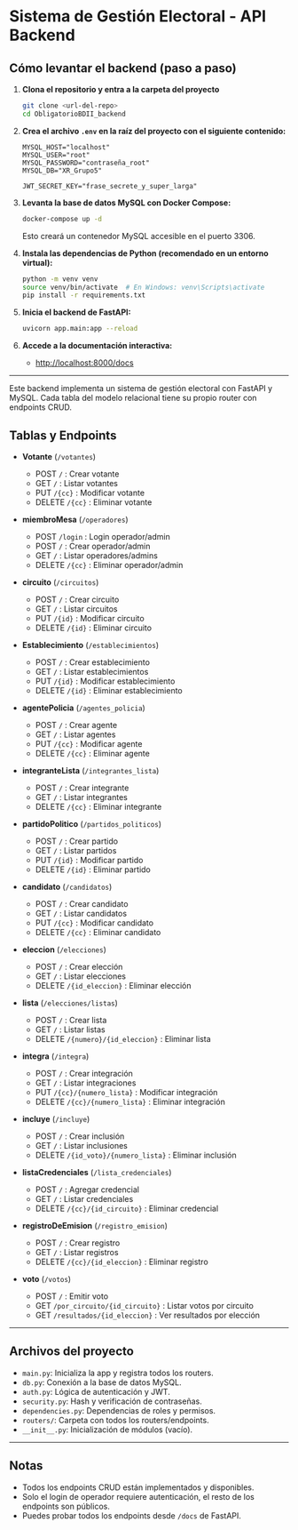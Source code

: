 # Sistema de Gestión Electoral - API Backend

## Cómo levantar el backend (paso a paso)

1. **Clona el repositorio y entra a la carpeta del proyecto**
   ```bash
   git clone <url-del-repo>
   cd ObligatorioBDII_backend
   ```

2. **Crea el archivo `.env` en la raíz del proyecto con el siguiente contenido:**
   ```env
   MYSQL_HOST="localhost"
   MYSQL_USER="root"
   MYSQL_PASSWORD="contraseña_root"
   MYSQL_DB="XR_Grupo5"

   JWT_SECRET_KEY="frase_secrete_y_super_larga"
   ```

3. **Levanta la base de datos MySQL con Docker Compose:**
   ```bash
   docker-compose up -d
   ```
   Esto creará un contenedor MySQL accesible en el puerto 3306.

4. **Instala las dependencias de Python (recomendado en un entorno virtual):**
   ```bash
   python -m venv venv
   source venv/bin/activate  # En Windows: venv\Scripts\activate
   pip install -r requirements.txt
   ```

5. **Inicia el backend de FastAPI:**
   ```bash
   uvicorn app.main:app --reload
   ```

6. **Accede a la documentación interactiva:**
   - [http://localhost:8000/docs](http://localhost:8000/docs)

---

Este backend implementa un sistema de gestión electoral con FastAPI y MySQL. Cada tabla del modelo relacional tiene su propio router con endpoints CRUD.

## Tablas y Endpoints

- **Votante** (`/votantes`)
  - POST `/` : Crear votante
  - GET `/` : Listar votantes
  - PUT `/{cc}` : Modificar votante
  - DELETE `/{cc}` : Eliminar votante

- **miembroMesa** (`/operadores`)
  - POST `/login` : Login operador/admin
  - POST `/` : Crear operador/admin
  - GET `/` : Listar operadores/admins
  - DELETE `/{cc}` : Eliminar operador/admin

- **circuito** (`/circuitos`)
  - POST `/` : Crear circuito
  - GET `/` : Listar circuitos
  - PUT `/{id}` : Modificar circuito
  - DELETE `/{id}` : Eliminar circuito

- **Establecimiento** (`/establecimientos`)
  - POST `/` : Crear establecimiento
  - GET `/` : Listar establecimientos
  - PUT `/{id}` : Modificar establecimiento
  - DELETE `/{id}` : Eliminar establecimiento

- **agentePolicia** (`/agentes_policia`)
  - POST `/` : Crear agente
  - GET `/` : Listar agentes
  - PUT `/{cc}` : Modificar agente
  - DELETE `/{cc}` : Eliminar agente

- **integranteLista** (`/integrantes_lista`)
  - POST `/` : Crear integrante
  - GET `/` : Listar integrantes
  - DELETE `/{cc}` : Eliminar integrante

- **partidoPolitico** (`/partidos_politicos`)
  - POST `/` : Crear partido
  - GET `/` : Listar partidos
  - PUT `/{id}` : Modificar partido
  - DELETE `/{id}` : Eliminar partido

- **candidato** (`/candidatos`)
  - POST `/` : Crear candidato
  - GET `/` : Listar candidatos
  - PUT `/{cc}` : Modificar candidato
  - DELETE `/{cc}` : Eliminar candidato

- **eleccion** (`/elecciones`)
  - POST `/` : Crear elección
  - GET `/` : Listar elecciones
  - DELETE `/{id_eleccion}` : Eliminar elección

- **lista** (`/elecciones/listas`)
  - POST `/` : Crear lista
  - GET `/` : Listar listas
  - DELETE `/{numero}/{id_eleccion}` : Eliminar lista

- **integra** (`/integra`)
  - POST `/` : Crear integración
  - GET `/` : Listar integraciones
  - PUT `/{cc}/{numero_lista}` : Modificar integración
  - DELETE `/{cc}/{numero_lista}` : Eliminar integración

- **incluye** (`/incluye`)
  - POST `/` : Crear inclusión
  - GET `/` : Listar inclusiones
  - DELETE `/{id_voto}/{numero_lista}` : Eliminar inclusión

- **listaCredenciales** (`/lista_credenciales`)
  - POST `/` : Agregar credencial
  - GET `/` : Listar credenciales
  - DELETE `/{cc}/{id_circuito}` : Eliminar credencial

- **registroDeEmision** (`/registro_emision`)
  - POST `/` : Crear registro
  - GET `/` : Listar registros
  - DELETE `/{cc}/{id_eleccion}` : Eliminar registro

- **voto** (`/votos`)
  - POST `/` : Emitir voto
  - GET `/por_circuito/{id_circuito}` : Listar votos por circuito
  - GET `/resultados/{id_eleccion}` : Ver resultados por elección

---

## Archivos del proyecto

- `main.py`: Inicializa la app y registra todos los routers.
- `db.py`: Conexión a la base de datos MySQL.
- `auth.py`: Lógica de autenticación y JWT.
- `security.py`: Hash y verificación de contraseñas.
- `dependencies.py`: Dependencias de roles y permisos.
- `routers/`: Carpeta con todos los routers/endpoints.
- `__init__.py`: Inicialización de módulos (vacío).

---

## Notas
- Todos los endpoints CRUD están implementados y disponibles.
- Solo el login de operador requiere autenticación, el resto de los endpoints son públicos.
- Puedes probar todos los endpoints desde `/docs` de FastAPI.